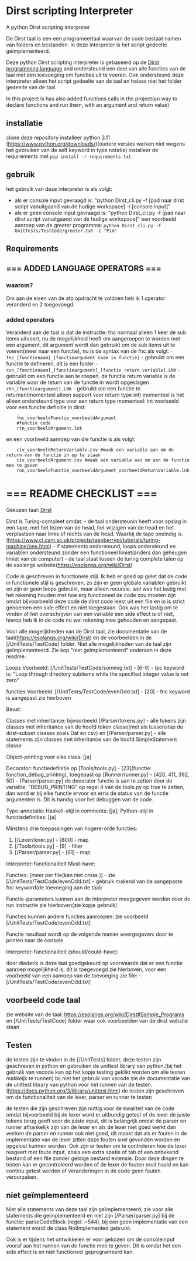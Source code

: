 # Dirst scripting Interpreter

A python Dirst scripting interpreter

De Dirst taal is een een programeertaal waarvan de code bestaat namen van folders en bestanden. In deze interpreter is het script gedeelte geïmplementeerd.

Deze python Dirst scripting interpreter is gebaseerd op de [Dirst programming language](https://esolangs.org/wiki/Dirst) and ondersteund een deel van alle functies van de taal met een toevoeging om functies uit te voeren.
Ook ondersteund deze interpreter alleen het script gedeelte van de taal en helaas niet het folder gedeelte van de taal.

In this project is has also added functions calls in the project(an way to declare functions and run them, with an argument and return value)

## installatie

clone deze repository
installeer python 3.11 (https://www.python.org/downloads/)(oudere versies werken niet wegens het gebruiken van de self keyword in type notatie)
installeer de requirements met ```pip install -r requirements.txt```

## gebruik

het gebruik van deze interpreter is als volgt:
- als er console input gevraagd is:
    "python Dirst_cli.py -f [pad naar dirst script vanuitgaand van de hudige workspace] -i [console input]"
- als er geen console input gevraagd is:
    "python Dirst_cli.py -f [pad naar dirst script vanuitgaand van de hudige workspace]"
een voorbeeld aanroep van de greeter programma:
```python Dirst_cli.py -f UnitTests/TestCode/greeter.txt -i "Pim"```

## Requirements

## === ADDED LANGUAGE OPERATORS ===

### waarom?

Om aan de eisen van de atp opdracht te voldoen heb ik 1 operator veranderd en 2 toegevoegd.

### added operators

Veranderd aan de taal is dat de instructie: fnc normaal alleen 1 keer de sub items uitvoert, nu de mogelijkheid heeft om aangeroepen te worden met een argument, dit argument wordt dan gebruikt om de sub items uit te voeren(meer naar een functie), nu is de syntax van de fnc als volgt:
```- fnc_[functienaam]_[functieargument naam in functie]``` - gebruikt om een functie te defineren, dit is een folder
```- run_[functienaam]_[functieargument]_[functie return variable].LNK``` - gebruikt om een functie aan te roepen, de functie return variable is de variable waar de return van de functie in wordt opgeslagen
```-rtn_[functieargument].LNK``` - gebruikt om een functie te returnen(momenteel alleen support voor return type int)
momenteel is het alleen ondersteund type voor een return type momenteel: int
voorbeeld voor een functie definitie in dirst:
```
    fnc_voorbeeldFunctie_voorbeeldArgument
    #functie code
    rtn_voorbeeldArgument.lnk
```
en een voorbeeld aanroep van die functie is als volgt:
```
    civ_voorbeeldReturnVariable.csv #maak een variable aan om de return van de functie in op te slaan
    civ_voorbeeldArgument.csv #maak een variable aan om aan de functie mee te geven
    run_voorbeeldFunctie_voorbeeldArgument_voorbeeldReturnVariable.lnk
```

# === README CHECKLIST ===

Gekozen taal: [Dirst](https://esolangs.org/wiki/Dirst)

Dirst is Turing-compleet omdat: 
    - de taal ondersteunin heeft voor opslag in een tape, met het lezen van de head, het wijzigen van de head en het verplaatsen naar links of rechts van de head. Waarbij de tape oneindig is.(https://www.cl.cam.ac.uk/projects/raspberrypi/tutorials/turing-machine/one.html)
    - if statements ondersteund, loops ondersteund en variablen ondersteund zonder een functioneel limiet(anders dan geheugen limiet van de computer)
    - de taal staat tussen de turing complete talen op de esolangs website(https://esolangs.org/wiki/Dirst)

Code is geschreven in functionele stijl.
Ik heb er goed op gelet dat de code in functionele stijl is geschreven, zo zijn er geen globale variablen gebruikt en zijn er geen loops gebruikt, maar alleen recursie.
wel was het lastig met het rekening houden met hoe erg functioneel de code zou moeten zijn omdat bijvoorbeeld deze code de dirst code leest uit een file en io is strict genoemen een side effect en niet toegestaan. Ook was het lastig om te vinden of het overschrijven van een variable een side effect is of niet, hierop heb ik in de code nu wel rekening mee gehouden en aangepast.


Voor alle mogelijkheden van de Dirst taal, zie documentatie van de taal(https://esolangs.org/wiki/Dirst) en de voorbeelden in de [/UnitTests/TestCode] folder.
Niet alle mogelijkheden van de taal zijn geïmplementeerd. Zie kop "niet geïmplementeerd" onderaan in deze readme.

Loops Voorbeeld: [/UnitTests/TestCode/sommig.txt] - [6-9] - lpc keyword is: "Loop through directory subitems while the specified integer value is not zero"

functies Voorbeeld: [/UnitTests/TestCode/evenOdd.txt] - [20] - fnc keyword is aangepast zie hierboven

Bevat:

Classes met inheritance: bijvoorbeeld [/Parser/tokens.py] - alle tokens zijn classes met inheritance van de hoofd token classe(met als tussenstap de dirst-subset classes zoals Dat en csv) en [/Parser/parser.py] - alle statements zijn classes met inheritance van de hoofd SimpleStatement classe

Object-printing voor elke class: [ja]

Decorator: functiedefinitie op [Tools/tools.py] - [23](functie: function_debug_printing), toegepast op [Runner/runner.py] - [420, 411, 392, 50] - [Parser/parser.py]
de decorator functie is aan te zetten door de variable: "DEBUG_PRINTING" op regel 4 van de tools.py op true te zetten, dan word er bij elke functie ervoor en erna de status van de functie argumenten is. Dit is handig voor het debuggen van de code.

Type-annotatie: Haskell-stijl in comments: [ja]; Python-stijl in functiedefinities: [ja]

Minstens drie toepassingen van hogere-orde functies:

1. [/Lexer/lexer.py] - [800] - map
2. [/Tools/tools.py] - [9] - filter
3. [/Parser/parser.py] - [61] - map

Interpreter-functionaliteit Must-have:

Functies: [meer per file(kan niet cross )] - zie [/UnitTests/TestCode/evenOdd.txt] - gebruik makend van de aangepaste fnc keyword(de toevoeging aan de taal)

Functie-parameters kunnen aan de interpreter meegegeven worden door de run instructie zie hierboven(zie kopje gebruik)

Functies kunnen andere functies aanroepen: zie voorbeeld [/UnitTests/TestCode/evenOdd.txt]

Functie resultaat wordt op de volgende manier weergegeven: door te printen naar de console

Interpreter-functionaliteit (should/could-have):

door diederik is deze taal goedgekeurd op voorwaarde dat er een functie aanroep mogelijkheid is, dit is toegevoegd zie hierboven, voor een voorbeeld van een aanroep van de toevoeging zie file: - [/UnitTests/TestCode/evenOdd.txt]

## voorbeeld code taal

zie website van de taal: https://esolangs.org/wiki/Dirst#Sample_Programs en [/UnitTests/TestCode] folder waar ook voorbeelden van de dirst website staan

## Testen

de testen zijn te vinden in de [/UnitTests] folder, deze testen zijn geschreven in python en gebruiken de unittest library van python.(bij het gebruik van vscode kan op het kopje testing geklikt worden om alle testen makkeijk te runnen)
bij niet het gebruik van vscode zie de documentatie van de unittest library van python voor het runnen van de testen.(https://docs.python.org/3/library/unittest.html)
de testen zijn geschreven om de functionaliteit van de lexer, parser en runner te testen

de testen die zijn geschreven zijn nuttig voor de kwaliteit van de code omdat bijvoorbeeld bij de lexer word er uitbundig getest of de lexer de juiste tokens terug geeft voor de juiste input, dit is belangrijk omdat de parser en runner afhankelijk zijn van de lexer en als de lexer niet goed werkt dan werken de parser en runner ook niet goed, dit maakt dat als er fouten in de implementatie van de lexer zitten deze fouten snel gevonden worden en opgelost kunnen worden. Ook zijn er testen om te controleren hoe de lexer reageert met foute input, zoals een extra spatie of tab of een onbekend bestand of een file zonder geldige bestand extensie. Door deze dingen te testen kan er gecontroleerd worden of de lexer de fouten eruit haald en kan continu getest worden of veranderingen in de code geen fouten veroorzaken.

## niet geïmplementeerd

Niet alle statements van deze taal zijn geïmplementeerd, zie voor alle statements die geimplementeerd en niet zijn [/Parser/parser.py] bij de functie: parseCodeBlock (regel: ~544), bij een geen implementatie van een statement wordt de class NotImplemented gebruikt.

Ook is er tijdens het ontwikkelen er voor gekozen om de consoleinput vooraf aan het runnen van de functie mee te geven. Dit is omdat het een side effect is en niet functioneel geprogrameerd kan.

